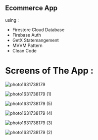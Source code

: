 

## Ecommerce App

using :
- Firestore Cloud Database
- Firebase Auth
- GetX Statemangement
- MVVM Pattern
- Clean Code
# Screens of The App :

![photo1631738179](https://user-images.githubusercontent.com/83150642/133506163-f4f69a98-b701-4a9a-b4fe-a16ba85f914d.jpeg)

![photo1631738179 (1)](https://user-images.githubusercontent.com/83150642/133506746-dbc5c051-17cb-41b3-8653-428fc860bf4a.jpeg)

![photo1631738179 (5)](https://user-images.githubusercontent.com/83150642/133506778-d1a90e53-0d1d-45a9-a833-d61fae1eb7a0.jpeg)

![photo1631738179 (4)](https://user-images.githubusercontent.com/83150642/133506786-f584c643-b0f8-41bf-8fe6-b936b7648e71.jpeg)

![photo1631738179 (3)](https://user-images.githubusercontent.com/83150642/133506790-32bd3550-a891-4408-926e-d5cc21c4ad62.jpeg)

![photo1631738179 (2)](https://user-images.githubusercontent.com/83150642/133506791-f18d2a2b-b552-4dda-a70b-5061ec2d7895.jpeg)


